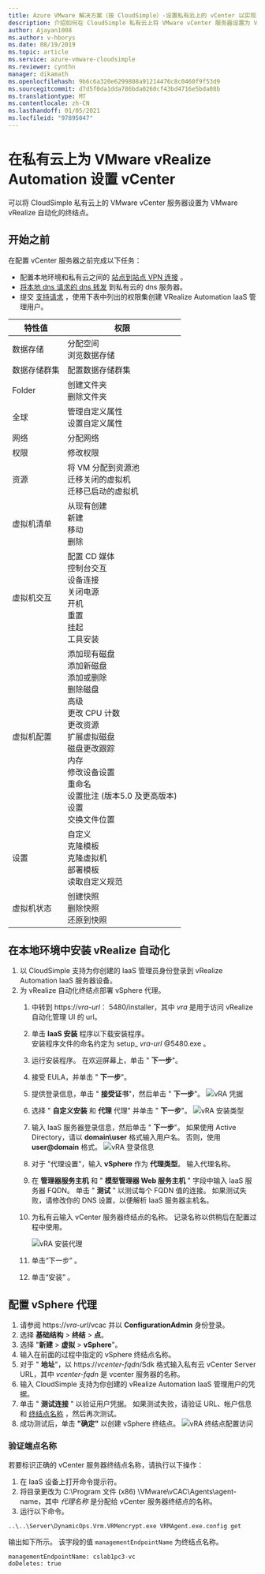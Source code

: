 ```yaml
---
title: Azure VMware 解决方案（按 CloudSimple）-设置私有云上的 vCenter 以实现 vRealize 自动化
description: 介绍如何在 CloudSimple 私有云上将 VMware vCenter 服务器设置为 VMware vRealize 自动化的终结点
author: Ajayan1008
ms.author: v-hborys
ms.date: 08/19/2019
ms.topic: article
ms.service: azure-vmware-cloudsimple
ms.reviewer: cynthn
manager: dikamath
ms.openlocfilehash: 9b6c6a320e6299808a91214476c8c0460f9f53d9
ms.sourcegitcommit: d7d5f0da1dda786bda0260cf43bd4716e5bda08b
ms.translationtype: MT
ms.contentlocale: zh-CN
ms.lasthandoff: 01/05/2021
ms.locfileid: "97895047"
---
```

# <a name="set-up-vcenter-on-your-private-cloud-for-vmware-vrealize-automation"></a>在私有云上为 VMware vRealize Automation 设置 vCenter

可以将 CloudSimple 私有云上的 VMware vCenter 服务器设置为 VMware vRealize 自动化的终结点。

## <a name="before-you-begin"></a>开始之前

在配置 vCenter 服务器之前完成以下任务：

* 配置本地环境和私有云之间的 [站点到站点 VPN 连接](vpn-gateway.md#set-up-a-site-to-site-vpn-gateway) 。
* [将本地 dns 请求的 dns 转发](on-premises-dns-setup.md) 到私有云的 dns 服务器。
* 提交 [支持请求](https://portal.azure.com/#blade/Microsoft_Azure_Support/HelpAndSupportBlade/newsupportrequest) ，使用下表中列出的权限集创建 VRealize Automation IaaS 管理用户。

| 特性值 | 权限 |
------------ | ------------- |  
| 数据存储 |  分配空间 <br> 浏览数据存储 |
| 数据存储群集 | 配置数据存储群集 |
| Folder | 创建文件夹 <br>删除文件夹 |
| 全球 |  管理自定义属性<br>设置自定义属性 |
| 网络 | 分配网络 |
| 权限 | 修改权限 |
| 资源 | 将 VM 分配到资源池<br>迁移关闭的虚拟机<br>迁移已启动的虚拟机 |
| 虚拟机清单 |  从现有创建<br>新建<br>移动<br>删除 | 
| 虚拟机交互 |  配置 CD 媒体<br>控制台交互<br>设备连接<br>关闭电源<br>开机<br>重置<br>挂起<br>工具安装 | 
| 虚拟机配置 |  添加现有磁盘<br>添加新磁盘<br>添加或删除<br>删除磁盘<br>高级<br>更改 CPU 计数<br>更改资源<br>扩展虚拟磁盘<br>磁盘更改跟踪<br>内存<br>修改设备设置<br>重命名<br>设置批注 (版本5.0 及更高版本) <br>设置<br>交换文件位置 |
| 设置 |  自定义<br>克隆模板<br>克隆虚拟机<br>部署模板<br>读取自定义规范 |
| 虚拟机状态 | 创建快照<br>删除快照<br>还原到快照 |

## <a name="install-vrealize-automation-in-your-on-premises-environment"></a>在本地环境中安装 vRealize 自动化

1. 以 CloudSimple 支持为你创建的 IaaS 管理员身份登录到 vRealize Automation IaaS 服务器设备。
2. 为 vRealize 自动化终结点部署 vSphere 代理。
    1. 中转到 https://*vra-url*： 5480/installer，其中 *vra* 是用于访问 vRealize 自动化管理 UI 的 url。
    2. 单击 **IaaS 安装** 程序以下载安装程序。<br>
    安装程序文件的命名约定为 setup_ *vra-url* @5480.exe 。
    3. 运行安装程序。 在欢迎屏幕上，单击 " **下一步**"。
    4. 接受 EULA，并单击 " **下一步**"。
    5. 提供登录信息，单击 " **接受证书**"，然后单击 " **下一步**"。
    ![vRA 凭据](media/configure-vra-endpoint-login.png)
    6. 选择 " **自定义安装** 和 **代理** 代理" 并单击 " **下一步**"。
    ![vRA 安装类型](media/configure-vra-endpoint-install-type.png)
    7. 输入 IaaS 服务器登录信息，然后单击 " **下一步**"。 如果使用 Active Directory，请以 **domain\user** 格式输入用户名。 否则，使用 **user@domain** 格式。
    ![vRA 登录信息](media/configure-vra-endpoint-account.png)
    8. 对于 "代理设置"，输入 **vSphere** 作为 **代理类型**。 输入代理名称。
    9. 在 **管理器服务主机** 和 " **模型管理器 Web 服务主机** " 字段中输入 IaaS 服务器 FQDN。 单击 " **测试** " 以测试每个 FQDN 值的连接。 如果测试失败，请修改你的 DNS 设置，以便解析 IaaS 服务器主机名。
    10. 为私有云输入 vCenter 服务器终结点的名称。 记录名称以供稍后在配置过程中使用。

        ![vRA 安装代理](media/configure-vra-endpoint-proxy.png)

    11. 单击“下一步” 。
    12. 单击“安装”  。

## <a name="configure-the-vsphere-agent"></a>配置 vSphere 代理

1. 请参阅 https://*vra-url*/vcac 并以 **ConfigurationAdmin** 身份登录。
2. 选择 **基础结构**  >  **终结**  >  **点**。
3. 选择 "**新建**  >  **虚拟**  >  **vSphere**"。
4. 输入在前面的过程中指定的 vSphere 终结点名称。
5. 对于 " **地址**"，以 https://*vcenter-fqdn*/Sdk 格式输入私有云 vCenter Server URL，其中 *vcenter-fqdn* 是 vcenter 服务器的名称。
6. 输入 CloudSimple 支持为你创建的 vRealize Automation IaaS 管理用户的凭据。
7. 单击 " **测试连接** " 以验证用户凭据。 如果测试失败，请验证 URL、帐户信息和 [终结点名称](#verify-the-endpoint-name) ，然后再次测试。
8. 成功测试后，单击 **"确定"** 以创建 vSphere 终结点。
    ![vRA 终结点配置访问](media/configure-vra-endpoint-vra-edit.png)

### <a name="verify-the-endpoint-name"></a>验证端点名称

若要标识正确的 vCenter 服务器终结点名称，请执行以下操作：

1. 在 IaaS 设备上打开命令提示符。
2. 将目录更改为 C:\Program 文件 (x86) \VMware\vCAC\Agents\agent-name，其中 *代理名称* 是分配给 vCenter 服务器终结点的名称。
3. 运行以下命令。

```
..\..\Server\DynamicOps.Vrm.VRMencrypt.exe VRMAgent.exe.config get
```

输出如下所示。 该字段的值 `managementEndpointName` 为终结点名称。

```
managementEndpointName: cslab1pc3-vc
doDeletes: true
```
